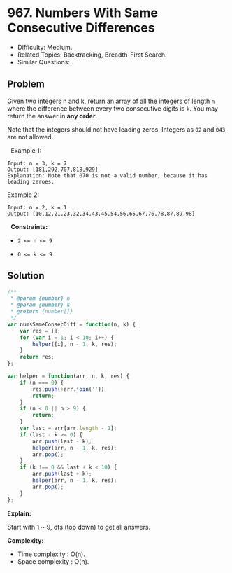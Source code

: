 # 967. Numbers With Same Consecutive Differences

- Difficulty: Medium.
- Related Topics: Backtracking, Breadth-First Search.
- Similar Questions: .

## Problem

Given two integers n and k, return an array of all the integers of length ```n``` where the difference between every two consecutive digits is ```k```. You may return the answer in **any order**.

Note that the integers should not have leading zeros. Integers as ```02``` and ```043``` are not allowed.

 
Example 1:

```
Input: n = 3, k = 7
Output: [181,292,707,818,929]
Explanation: Note that 070 is not a valid number, because it has leading zeroes.
```

Example 2:

```
Input: n = 2, k = 1
Output: [10,12,21,23,32,34,43,45,54,56,65,67,76,78,87,89,98]
```

 
**Constraints:**


	
- ```2 <= n <= 9```
	
- ```0 <= k <= 9```



## Solution

```javascript
/**
 * @param {number} n
 * @param {number} k
 * @return {number[]}
 */
var numsSameConsecDiff = function(n, k) {
    var res = [];
    for (var i = 1; i < 10; i++) {
        helper([i], n - 1, k, res);
    }
    return res;
};

var helper = function(arr, n, k, res) {
    if (n === 0) {
        res.push(+arr.join(''));
        return;
    }
    if (n < 0 || n > 9) {
        return;
    }
    var last = arr[arr.length - 1];
    if (last - k >= 0) {
        arr.push(last - k);
        helper(arr, n - 1, k, res);
        arr.pop();
    }
    if (k !== 0 && last + k < 10) {
        arr.push(last + k);
        helper(arr, n - 1, k, res);
        arr.pop();
    }
};
```

**Explain:**

Start with 1 ~ 9, dfs (top down) to get all answers.

**Complexity:**

* Time complexity : O(n).
* Space complexity : O(n).
